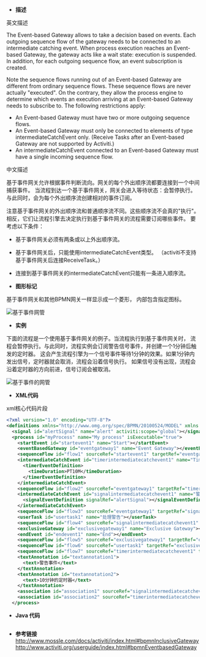 - **描述**  

英文描述

The Event-based Gateway allows to take a decision based on events. Each outgoing sequence flow of the gateway needs to be connected to an intermediate catching event. When process execution reaches an Event-based Gateway, the gateway acts like a wait state: execution is suspended. In addition, for each outgoing sequence flow, an event subscription is created.

Note the sequence flows running out of an Event-based Gateway are different from ordinary sequence flows. These sequence flows are never actually "executed". On the contrary, they allow the process engine to determine which events an execution arriving at an Event-based Gateway needs to subscribe to. The following restrictions apply:

- An Event-based Gateway must have two or more outgoing sequence flows.
- An Event-based Gateway must only be connected to elements of type intermediateCatchEvent only. (Receive Tasks after an Event-based Gateway are not supported by Activiti.)
- An intermediateCatchEvent connected to an Event-based Gateway must have a single incoming sequence flow.

中文描述

基于事件网关允许根据事件判断流向。网关的每个外出顺序流都要连接到一个中间捕获事件。 当流程到达一个基于事件网关，网关会进入等待状态：会暂停执行。 与此同时，会为每个外出顺序流创建相对的事件订阅。

注意基于事件网关的外出顺序流和普通顺序流不同。这些顺序流不会真的"执行"。 相反，它们让流程引擎去决定执行到基于事件网关的流程需要订阅哪些事件。 要考虑以下条件：

- 基于事件网关必须有两条或以上外出顺序流。
- 基于事件网关后，只能使用intermediateCatchEvent类型。 （activiti不支持基于事件网关后连接ReceiveTask。）
- 连接到基于事件网关的intermediateCatchEvent只能有一条进入顺序流。



- **图形标记**  

基于事件网关和其他BPMN网关一样显示成一个菱形， 内部包含指定图标。

![基于事件网管](http://7xphqb.com1.z0.glb.clouddn.com/127531b8144d38eb327add3cac37e31d.png)


- **实例**  

下面的流程是一个使用基于事件网关的例子。当流程执行到基于事件网关时， 流程会暂停执行。与此同时，流程实例会订阅警告信号事件，并创建一个1分钟后触发的定时器。 这会产生流程引擎为一个信号事件等待1分钟的效果。如果1分钟内发出信号，定时器就会取消，流程会沿着信号执行。 如果信号没有出现，流程会沿着定时器的方向前进，信号订阅会被取消。  

![基于事件的网管](http://7xphqb.com1.z0.glb.clouddn.com/89138c1efff44f7105b400171879aa89.png)




- **XML代码**  

xml核心代码片段

```xml
<?xml version="1.0" encoding="UTF-8"?>
<definitions xmlns="http://www.omg.org/spec/BPMN/20100524/MODEL" xmlns:xsi="http://www.w3.org/2001/XMLSchema-instance" xmlns:xsd="http://www.w3.org/2001/XMLSchema" xmlns:activiti="http://activiti.org/bpmn" xmlns:bpmndi="http://www.omg.org/spec/BPMN/20100524/DI" xmlns:omgdc="http://www.omg.org/spec/DD/20100524/DC" xmlns:omgdi="http://www.omg.org/spec/DD/20100524/DI" typeLanguage="http://www.w3.org/2001/XMLSchema" expressionLanguage="http://www.w3.org/1999/XPath" targetNamespace="http://www.activiti.org/test">
  <signal id="alertSignal" name="alert" activiti:scope="global"></signal>
  <process id="myProcess" name="My process" isExecutable="true">
    <startEvent id="startevent1" name="Start"></startEvent>
    <eventBasedGateway id="eventgateway1" name="Event Gateway"></eventBasedGateway>
    <sequenceFlow id="flow1" sourceRef="startevent1" targetRef="eventgateway1"></sequenceFlow>
    <intermediateCatchEvent id="timerintermediatecatchevent1" name="TimerCatchEvent">
      <timerEventDefinition>
        <timeDuration>PT10M</timeDuration>
      </timerEventDefinition>
    </intermediateCatchEvent>
    <sequenceFlow id="flow2" sourceRef="eventgateway1" targetRef="timerintermediatecatchevent1"></sequenceFlow>
    <intermediateCatchEvent id="signalintermediatecatchevent1" name="警告信号">
      <signalEventDefinition signalRef="alertSignal"></signalEventDefinition>
    </intermediateCatchEvent>
    <sequenceFlow id="flow3" sourceRef="eventgateway1" targetRef="signalintermediatecatchevent1"></sequenceFlow>
    <userTask id="usertask1" name="处理警告"></userTask>
    <sequenceFlow id="flow4" sourceRef="signalintermediatecatchevent1" targetRef="usertask1"></sequenceFlow>
    <exclusiveGateway id="exclusivegateway1" name="Exclusive Gateway"></exclusiveGateway>
    <endEvent id="endevent1" name="End"></endEvent>
    <sequenceFlow id="flow5" sourceRef="exclusivegateway1" targetRef="endevent1"></sequenceFlow>
    <sequenceFlow id="flow6" sourceRef="usertask1" targetRef="exclusivegateway1"></sequenceFlow>
    <sequenceFlow id="flow7" sourceRef="timerintermediatecatchevent1" targetRef="endevent1"></sequenceFlow>
    <textAnnotation id="textannotation1">
      <text>警告事件</text>
    </textAnnotation>
    <textAnnotation id="textannotation2">
      <text>10分钟的定时器</text>
    </textAnnotation>
    <association id="association1" sourceRef="signalintermediatecatchevent1" targetRef="textannotation1"></association>
    <association id="association2" sourceRef="timerintermediatecatchevent1" targetRef="textannotation2"></association>
  </process>
```

- **Java 代码**  
```java

```

- **参考链接**  
http://www.mossle.com/docs/activiti/index.html#bpmnInclusiveGateway  
http://www.activiti.org/userguide/index.html#bpmnEventbasedGateway  
